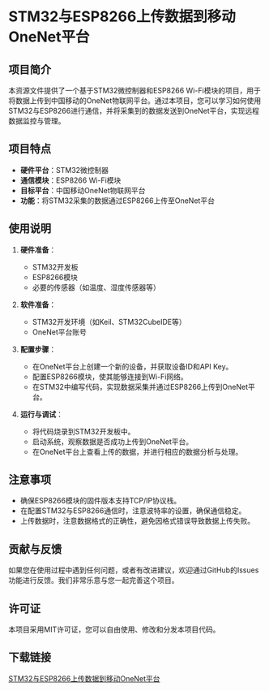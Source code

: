 # STM32与ESP8266上传数据到移动OneNet平台

## 项目简介

本资源文件提供了一个基于STM32微控制器和ESP8266 Wi-Fi模块的项目，用于将数据上传到中国移动的OneNet物联网平台。通过本项目，您可以学习如何使用STM32与ESP8266进行通信，并将采集到的数据发送到OneNet平台，实现远程数据监控与管理。

## 项目特点

- **硬件平台**：STM32微控制器
- **通信模块**：ESP8266 Wi-Fi模块
- **目标平台**：中国移动OneNet物联网平台
- **功能**：将STM32采集的数据通过ESP8266上传至OneNet平台

## 使用说明

1. **硬件准备**：
   - STM32开发板
   - ESP8266模块
   - 必要的传感器（如温度、湿度传感器等）

2. **软件准备**：
   - STM32开发环境（如Keil、STM32CubeIDE等）
   - OneNet平台账号

3. **配置步骤**：
   - 在OneNet平台上创建一个新的设备，并获取设备ID和API Key。
   - 配置ESP8266模块，使其能够连接到Wi-Fi网络。
   - 在STM32中编写代码，实现数据采集并通过ESP8266上传到OneNet平台。

4. **运行与调试**：
   - 将代码烧录到STM32开发板中。
   - 启动系统，观察数据是否成功上传到OneNet平台。
   - 在OneNet平台上查看上传的数据，并进行相应的数据分析与处理。

## 注意事项

- 确保ESP8266模块的固件版本支持TCP/IP协议栈。
- 在配置STM32与ESP8266通信时，注意波特率的设置，确保通信稳定。
- 上传数据时，注意数据格式的正确性，避免因格式错误导致数据上传失败。

## 贡献与反馈

如果您在使用过程中遇到任何问题，或者有改进建议，欢迎通过GitHub的Issues功能进行反馈。我们非常乐意与您一起完善这个项目。

## 许可证

本项目采用MIT许可证，您可以自由使用、修改和分发本项目代码。

## 下载链接

[STM32与ESP8266上传数据到移动OneNet平台](https://pan.quark.cn/s/edf54dbc3a5c)